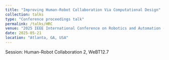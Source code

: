 ```yaml
---
title: "Improving Human-Robot Collaboration Via Computational Design"
collection: talks
type: "Conference proceedings talk"
permalink: /talks/HRC
venue: "2025 IEEE International Conference on Robotics and Automation (ICRA 2025)"
date: 2025-05-21
location: "Atlanta, GA, USA"
---
```


Session: Human-Robot Collaboration 2, WeBT12.7
